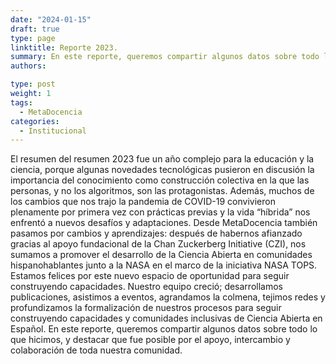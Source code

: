 ```yaml
---
date: "2024-01-15"
draft: true
type: page
linktitle: Reporte 2023.
summary: En este reporte, queremos compartir algunos datos sobre todo lo que hicimos, y destacar que fue posible por el apoyo, intercambio y colaboración de toda nuestra comunidad.
authors: 

type: post
weight: 1
tags: 
  - MetaDocencia 
categories:
  - Institucional
---
```


El resumen del resumen
2023 fue un año complejo para la educación y la ciencia, porque algunas novedades tecnológicas pusieron en discusión la importancia del conocimiento como construcción colectiva en la que las personas, y no los algoritmos, son las protagonistas. 
Además, muchos de los cambios que nos trajo la pandemia de COVID-19 convivieron plenamente por primera vez con prácticas previas y la vida “híbrida” nos enfrentó a nuevos desafíos y adaptaciones. 
Desde MetaDocencia también pasamos por cambios y aprendizajes: después de habernos afianzado gracias al apoyo fundacional de la Chan Zuckerberg Initiative (CZI), nos sumamos a promover el desarrollo de la Ciencia Abierta en comunidades hispanohablantes junto a la NASA en el marco de la iniciativa NASA TOPS. Estamos felices por este nuevo espacio de oportunidad para seguir construyendo capacidades.
Nuestro equipo creció; desarrollamos publicaciones, asistimos a eventos, agrandamos la colmena, tejimos redes y profundizamos la formalización de nuestros procesos para seguir construyendo capacidades y comunidades inclusivas de Ciencia Abierta en Español. 
En este reporte, queremos compartir algunos datos sobre todo lo que hicimos, y destacar que fue posible por el apoyo, intercambio y colaboración de toda nuestra comunidad.
